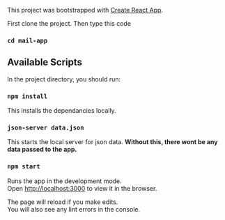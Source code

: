 This project was bootstrapped with [Create React App](https://github.com/facebook/create-react-app).

First clone the project.
Then type this code

### `cd mail-app`

## Available Scripts

In the project directory, you should run:

### `npm install`

This installs the dependancies locally.

### `json-server data.json`

This starts the local server for json data.
**Without this, there wont be any data passed to the app.**

### `npm start`

Runs the app in the development mode.<br>
Open [http://localhost:3000](http://localhost:3000) to view it in the browser.

The page will reload if you make edits.<br>
You will also see any lint errors in the console.
